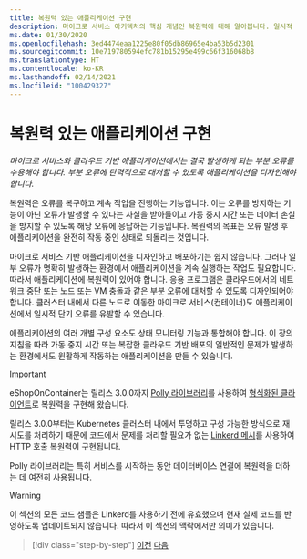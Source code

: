```yaml
---
title: 복원력 있는 애플리케이션 구현
description: 마이크로 서비스 아키텍처의 핵심 개념인 복원력에 대해 알아봅니다. 일시적 오류가 발생하면 해당 오류를 적절하게 처리하는 방법을 알아야 합니다.
ms.date: 01/30/2020
ms.openlocfilehash: 3ed4474eaa1225e80f05db86965e4ba53b5d2301
ms.sourcegitcommit: 10e719780594efc781b15295e499c66f316068b8
ms.translationtype: HT
ms.contentlocale: ko-KR
ms.lasthandoff: 02/14/2021
ms.locfileid: "100429327"
---
```

# <a name="implement-resilient-applications"></a>복원력 있는 애플리케이션 구현

*마이크로 서비스와 클라우드 기반 애플리케이션에서는 결국 발생하게 되는 부분 오류를 수용해야 합니다. 부분 오류에 탄력적으로 대처할 수 있도록 애플리케이션을 디자인해야 합니다.*

복원력은 오류를 복구하고 계속 작업을 진행하는 기능입니다. 이는 오류를 방지하는 기능이 아닌 오류가 발생할 수 있다는 사실을 받아들이고 가동 중지 시간 또는 데이터 손실을 방지할 수 있도록 해당 오류에 응답하는 기능입니다. 복원력의 목표는 오류 발생 후 애플리케이션을 완전히 작동 중인 상태로 되돌리는 것입니다.

마이크로 서비스 기반 애플리케이션을 디자인하고 배포하기는 쉽지 않습니다. 그러나 일부 오류가 명확히 발생하는 환경에서 애플리케이션을 계속 실행하는 작업도 필요합니다. 따라서 애플리케이션에 복원력이 있어야 합니다. 응용 프로그램은 클라우드에서의 네트워크 중단 또는 노드 또는 VM 충돌과 같은 부분 오류에 대처할 수 있도록 디자인되어야 합니다. 클러스터 내에서 다른 노드로 이동한 마이크로 서비스(컨테이너)도 애플리케이션에서 일시적 단기 오류를 유발할 수 있습니다.

애플리케이션의 여러 개별 구성 요소도 상태 모니터링 기능과 통합해야 합니다. 이 장의 지침을 따라 가동 중지 시간 또는 복잡한 클라우드 기반 배포의 일반적인 문제가 발생하는 환경에서도 원활하게 작동하는 애플리케이션을 만들 수 있습니다.

>[!IMPORTANT]
> eShopOnContainer는 릴리스 3.0.0까지 [Polly 라이브러리](https://thepollyproject.azurewebsites.net/)를 사용하여 [형식화된 클라이언트](./use-httpclientfactory-to-implement-resilient-http-requests.md)로 복원력을 구현해 왔습니다.
>
> 릴리스 3.0.0부터는 Kubernetes 클러스터 내에서 투명하고 구성 가능한 방식으로 재시도를 처리하기 때문에 코드에서 문제를 처리할 필요가 없는 [Linkerd 메시](https://linkerd.io/)를 사용하여 HTTP 호출 복원력이 구현됩니다.
>
> Polly 라이브러리는 특히 서비스를 시작하는 동안 데이터베이스 연결에 복원력을 더하는 데 여전히 사용됩니다.

>[!WARNING]
> 이 섹션의 모든 코드 샘플은 Linkerd를 사용하기 전에 유효했으며 현재 실제 코드를 반영하도록 업데이트되지 않습니다. 따라서 이 섹션의 맥락에서만 의미가 있습니다.

>[!div class="step-by-step"]
>[이전](../microservice-ddd-cqrs-patterns/microservice-application-layer-implementation-web-api.md)
>[다음](handle-partial-failure.md)

